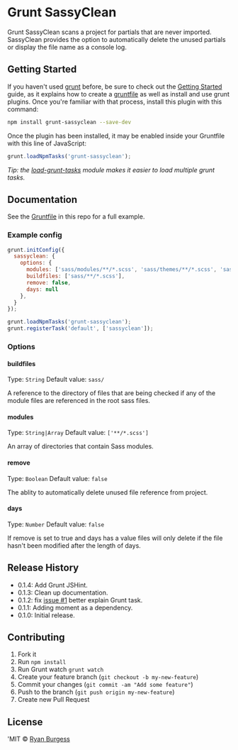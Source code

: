 Grunt SassyClean
================

Grunt SassyClean scans a project for partials that are never imported. SassyClean provides the option to automatically delete the unused partials or display the file name as a console log.

## Getting Started

If you haven't used [grunt][] before, be sure to check out the [Getting Started][] guide, as it explains how to create a [gruntfile][Getting Started] as well as install and use grunt plugins. Once you're familiar with that process, install this plugin with this command:

```sh
npm install grunt-sassyclean --save-dev
```

Once the plugin has been installed, it may be enabled inside your Gruntfile with this line of JavaScript:

```js
grunt.loadNpmTasks('grunt-sassyclean');
```

*Tip: the [load-grunt-tasks](https://github.com/sindresorhus/load-grunt-tasks) module makes it easier to load multiple grunt tasks.*

[grunt]: http://gruntjs.com
[Getting Started]: https://github.com/gruntjs/grunt/wiki/Getting-started


## Documentation

See the [Gruntfile](Gruntfile.js) in this repo for a full example.


### Example config

```js
grunt.initConfig({
  sassyclean: {
    options: {
      modules: ['sass/modules/**/*.scss', 'sass/themes/**/*.scss', 'sass/layout/**/*.scss', 'sass/base/**/*.scss'],
      buildfiles: ['sass/**/*.scss'],
      remove: false,
      days: null
    },
  }
});

grunt.loadNpmTasks('grunt-sassyclean');
grunt.registerTask('default', ['sassyclean']);
```

### Options

#### buildfiles
Type: `String`
Default value: `sass/`

A reference to the directory of files that are being checked if any of the module files are referenced in the root sass files.

#### modules
Type: `String|Array`
Default value: `['**/*.scss']`

An array of directories that contain Sass modules.

#### remove
Type: `Boolean`
Default value: `false`

The ablity to automatically delete unused file reference from project.

#### days
Type: `Number`
Default value: `false`

If remove is set to true and days has a value files will only delete if the file hasn't been modified after the length of days.

## Release History
* 0.1.4: Add Grunt JSHint.
* 0.1.3: Clean up documentation.
* 0.1.2: fix [issue #1](https://github.com/ryanburgess/grunt-sassyclean/issues/1) better explain Grunt task.
* 0.1.1: Adding moment as a dependency.
* 0.1.0: Initial release.

## Contributing
1. Fork it
2. Run `npm install`
3. Run Grunt watch `grunt watch`
4. Create your feature branch (`git checkout -b my-new-feature`)
5. Commit your changes (`git commit -am "Add some feature"`)
6. Push to the branch (`git push origin my-new-feature`)
7. Create new Pull Request

## License
'MIT © [Ryan Burgess](http://github.com/ryanburgess)
